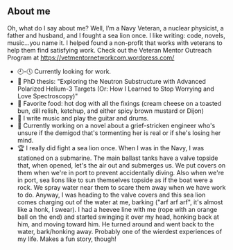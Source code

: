## About me

Oh, what do I say about me? Well, I’m a Navy Veteran, a nuclear physicist, a father and husband, and I fought a sea lion once. I like writing: code, novels, music…you name it. I helped found a non-profit that works with veterans to help them find satisfying work. Check out the Veteran Mentor Outreach Program at https://vetmentornetworkcom.wordpress.com/

- 🕘-🕔 Currently looking for work.
- 📓 PhD thesis: "Exploring the Neutron Substructure with Advanced Polarized Helium-3 Targets (Or: How I Learned to Stop Worrying and Love Spectroscopy)"
- 🌭 Favorite food: hot dog with all the fixings (cream cheese on a toasted bun, dill relish, ketchup, and either spicy brown mustard or Dijon)
- 🎼 I write music and play the guitar and drums.
- 📖 Currently working on a novel about a grief-stricken engineer who's unsure if the demigod that's tormenting her is real or if she's losing her mind.
- 🏆 I really did fight a sea lion once. When I was in the Navy, I was stationed on a submarine. The main ballast tanks have a valve topside that, when opened, let's the air out and submerges us. We put covers on them when we're in port to prevent accidentally diving. Also when we're in port, sea lions like to sun themselves topside as if the boat were a rock. We spray water near them to scare them away when we have work to do. Anyway, I was heading to the valve covers and this sea lion comes charging out of the water at me, barking ("arf arf arf", it's almost like a honk, I swear). I had a heevee line with me (rope with an orange ball on the end) and started swinging it over my head, honking back at him, and moving toward him. He turned around and went back to the water, bark/honking away. Probably one of the wierdest experiences of my life. Makes a fun story, though!

